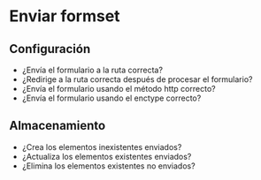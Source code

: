 <h1 id="form">Enviar formset</h1>

<h2 id="configurations">Configuración</h2>

- ¿Envía el formulario a la ruta correcta?
- ¿Redirige a la ruta correcta después de procesar el formulario?
- ¿Envía el formulario usando el método http correcto?
- ¿Envía el formulario usando el enctype correcto?

<h2 id="storage">Almacenamiento</h2>

- ¿Crea los elementos inexistentes enviados?
- ¿Actualiza los elementos existentes enviados?
- ¿Elimina los elementos existentes no enviados?